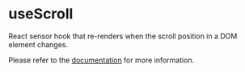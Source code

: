 # useScroll

React sensor hook that re-renders when the scroll position in a DOM element changes.

Please refer to the [documentation](https://www.raddix.website/docs/use-scroll) for more information.